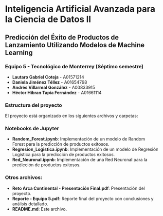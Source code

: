 # Inteligencia Artificial Avanzada para la Ciencia de Datos II

## Predicción del Éxito de Productos de Lanzamiento Utilizando Modelos de Machine Learning 

### Equipo 5 - Tecnológico de Monterrey (Séptimo semestre)

- **Lautaro Gabriel Coteja** - A01571214
- **Daniela Jiménez Téllez** - A01654798
- **Andrés Villarreal González** - A00833915
- **Héctor Hibran Tapia Fernández** - A01661114

### Estructura del proyecto

El proyecto está organizado en los siguientes archivos y carpetas:

### Notebooks de Jupyter
- **Random_Forest.ipynb**: Implementación de un modelo de Random Forest para la predicción de productos exitosos.
- **Regresion_Logistica.ipynb**: Implementación de un modelo de Regresión Logística para la predicción de productos exitosos.
- **Red_Neuronal.ipynb**: Implementación de una Red Neuronal para la predicción de productos exitosos.

### Otros archivos:

- **Reto Arca Continental - Presentación Final.pdf**: Presentación del proyecto.
- **Reporte - Equipo 5.pdf**: Reporte final del proyecto con conclusiones y análisis detallado.
- **README.md**: Este archivo.
